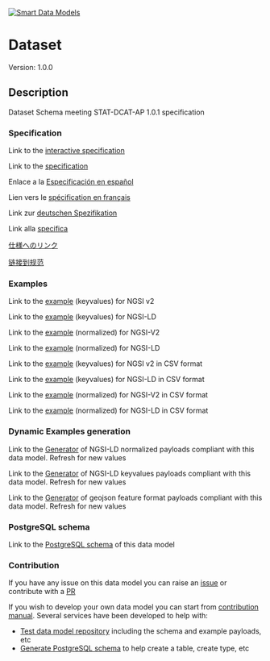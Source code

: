 [![Smart Data Models](https://smartdatamodels.org/wp-content/uploads/2022/01/SmartDataModels_logo.png "Logo")](https://smartdatamodels.org)
# Dataset
Version: 1.0.0

## Description 

Dataset Schema meeting STAT-DCAT-AP 1.0.1 specification
### Specification

Link to the [interactive specification](https://swagger.lab.fiware.org/?url=https://smart-data-models.github.io/dataModel.STAT-DCAT-AP/Dataset/swagger.yaml)

Link to the [specification](https://github.com/smart-data-models/dataModel.STAT-DCAT-AP/blob/master/Dataset/doc/spec.md)

Enlace a la [Especificación en español](https://github.com/smart-data-models/dataModel.STAT-DCAT-AP/blob/master/Dataset/doc/spec_ES.md)

Lien vers le [spécification en français](https://github.com/smart-data-models/dataModel.STAT-DCAT-AP/blob/master/Dataset/doc/spec_FR.md)

Link zur [deutschen Spezifikation](https://github.com/smart-data-models/dataModel.STAT-DCAT-AP/blob/master/Dataset/doc/spec_DE.md)

Link alla [specifica](https://github.com/smart-data-models/dataModel.STAT-DCAT-AP/blob/master/Dataset/doc/spec_IT.md)

[仕様へのリンク](https://github.com/smart-data-models/dataModel.STAT-DCAT-AP/blob/master/Dataset/doc/spec_JA.md)

[链接到规范](https://github.com/smart-data-models/dataModel.STAT-DCAT-AP/blob/master/Dataset/doc/spec_ZH.md)
### Examples

Link to the [example](https://smart-data-models.github.io/dataModel.STAT-DCAT-AP/Dataset/examples/example.json) (keyvalues) for NGSI v2

Link to the [example](https://smart-data-models.github.io/dataModel.STAT-DCAT-AP/Dataset/examples/example.jsonld) (keyvalues) for NGSI-LD

Link to the [example](https://smart-data-models.github.io/dataModel.STAT-DCAT-AP/Dataset/examples/example-normalized.json) (normalized) for NGSI-V2

Link to the [example](https://smart-data-models.github.io/dataModel.STAT-DCAT-AP/Dataset/examples/example-normalized.jsonld) (normalized) for NGSI-LD

Link to the [example](https://smart-data-models.github.io/dataModel.STAT-DCAT-AP/Dataset/examples/example.json.csv) (keyvalues) for NGSI v2 in CSV format

Link to the [example](https://smart-data-models.github.io/dataModel.STAT-DCAT-AP/Dataset/examples/example.jsonld.csv) (keyvalues) for NGSI-LD in CSV format

Link to the [example](https://smart-data-models.github.io/dataModel.STAT-DCAT-AP/Dataset/examples/example-normalized.json.csv) (normalized) for NGSI-V2 in CSV format

Link to the [example](https://smart-data-models.github.io/dataModel.STAT-DCAT-AP/Dataset/examples/example-normalized.jsonld.csv) (normalized) for NGSI-LD in CSV format
### Dynamic Examples generation

Link to the [Generator](https://smartdatamodels.org/extra/ngsi-ld_generator.php?schemaUrl=https://raw.githubusercontent.com/smart-data-models/dataModel.STAT-DCAT-AP/master/Dataset/schema.json&email=info@smartdatamodels.org) of NGSI-LD normalized payloads compliant with this data model. Refresh for new values

Link to the [Generator](https://smartdatamodels.org/extra/ngsi-ld_generator_keyvalues.php?schemaUrl=https://raw.githubusercontent.com/smart-data-models/dataModel.STAT-DCAT-AP/master/Dataset/schema.json&email=info@smartdatamodels.org) of NGSI-LD keyvalues payloads compliant with this data model. Refresh for new values

Link to the [Generator](https://smartdatamodels.org/extra/geojson_features_generator.php?schemaUrl=https://raw.githubusercontent.com/smart-data-models/dataModel.STAT-DCAT-AP/master/Dataset/schema.json&email=info@smartdatamodels.org) of geojson feature format payloads compliant with this data model. Refresh for new values
### PostgreSQL schema

Link to the [PostgreSQL schema](https://smart-data-models.github.io/dataModel.STAT-DCAT-AP/Dataset/schema.sql) of this data model
### Contribution

 If you have any issue on this data model you can raise an [issue](https://github.com/smart-data-models/dataModel.STAT-DCAT-AP/issues)  or contribute with a [PR](https://github.com/smart-data-models/dataModel.STAT-DCAT-AP/pulls)

 If you wish to develop your own data model you can start from [contribution manual](https://bit.ly/contribution_manual). Several services have been developed to help with: 
 - [Test data model repository](https://smartdatamodels.org/index.php/data-models-contribution-api/) including the schema and example payloads, etc
 - [Generate PostgreSQL schema](https://smartdatamodels.org/index.php/sql-service/) to help create a table, create type, etc